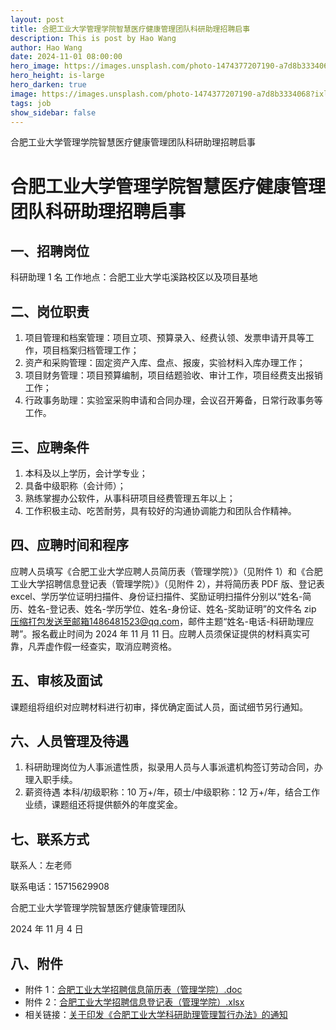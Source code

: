 ```yaml
---
layout: post
title: 合肥工业大学管理学院智慧医疗健康管理团队科研助理招聘启事
description: This is post by Hao Wang
author: Hao Wang
date: 2024-11-01 08:00:00
hero_image: https://images.unsplash.com/photo-1474377207190-a7d8b3334068?ixlib=rb-1.2.1&ixid=MnwxMjA3fDB8MHxwaG90by1wYWdlfHx8fGVufDB8fHx8&auto=format&fit=crop&w=1740&q=80
hero_height: is-large
hero_darken: true
image: https://images.unsplash.com/photo-1474377207190-a7d8b3334068?ixlib=rb-1.2.1&ixid=MnwxMjA3fDB8MHxwaG90by1wYWdlfHx8fGVufDB8fHx8&auto=format&fit=crop&w=1740&q=80
tags: job
show_sidebar: false
---
```


合肥工业大学管理学院智慧医疗健康管理团队科研助理招聘启事

# 合肥工业大学管理学院智慧医疗健康管理团队科研助理招聘启事

## 一、招聘岗位

科研助理 1 名
工作地点：合肥工业大学屯溪路校区以及项目基地

## 二、岗位职责

1. 项目管理和档案管理：项目立项、预算录入、经费认领、发票申请开具等工作，项目档案归档管理工作；
2. 资产和采购管理：固定资产入库、盘点、报废，实验材料入库办理工作；
3. 项目财务管理：项目预算编制，项目结题验收、审计工作，项目经费支出报销工作；
4. 行政事务助理：实验室采购申请和合同办理，会议召开筹备，日常行政事务等工作。

## 三、应聘条件

1. 本科及以上学历，会计学专业；
2. 具备中级职称（会计师）；
3. 熟练掌握办公软件，从事科研项目经费管理五年以上；
4. 工作积极主动、吃苦耐劳，具有较好的沟通协调能力和团队合作精神。

## 四、应聘时间和程序

应聘人员填写《合肥工业大学应聘人员简历表（管理学院）》（见附件 1）和《合肥工业大学招聘信息登记表（管理学院）》（见附件 2），并将简历表 PDF 版、登记表 excel、学历学位证明扫描件、身份证扫描件、奖励证明扫描件分别以“姓名-简历、姓名-登记表、姓名-学历学位、姓名-身份证、姓名-奖助证明”的文件名 zip 压缩打包发送至邮箱1486481523@qq.com，邮件主题“姓名-电话-科研助理应聘”。报名截止时间为 2024 年 11 月 11 日。应聘人员须保证提供的材料真实可靠，凡弄虚作假一经查实，取消应聘资格。

## 五、审核及面试

课题组将组织对应聘材料进行初审，择优确定面试人员，面试细节另行通知。

## 六、人员管理及待遇

1. 科研助理岗位为人事派遣性质，拟录用人员与人事派遣机构签订劳动合同，办理入职手续。
2. 薪资待遇
   本科/初级职称：10 万+/年，硕士/中级职称：12 万+/年，结合工作业绩，课题组还将提供额外的年度奖金。

## 七、联系方式

联系人：左老师

联系电话：15715629908

合肥工业大学管理学院智慧医疗健康管理团队

2024 年 11 月 4 日

## 八、附件

-   附件 1：[合肥工业大学招聘信息简历表（管理学院）.doc](https://www.jianguoyun.com/p/DY6qKQsQlbiiBxjnq-kFIAA)
-   附件 2：[合肥工业大学招聘信息登记表（管理学院）.xlsx](https://www.jianguoyun.com/p/DZP-TUoQlbiiBxjpq-kFIAA)
-   相关链接：[关于印发《合肥工业大学科研助理管理暂行办法》的通知](http://xxgk.hfut.edu.cn/2020/1104/c4685a240107/page.htm)
